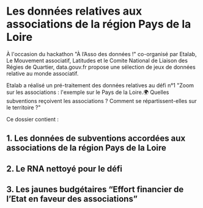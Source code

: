 # Les données relatives aux associations de la région Pays de la Loire

À l'occasion du hackathon "À l’Asso des données !" co-organisé par Etalab, Le Mouvement associatif, Latitudes et le Comite National de Liaison des Régies de Quartier, data.gouv.fr propose une sélection de jeux de données relative au monde associatif.

Etalab a réalisé un pré-traitement des données relatives au défi n°1 "Zoom sur les associations : l'exemple sur le Pays de la Loire.🌍 Quelles subventions reçoivent les associations ? Comment se répartissent-elles sur le territoire ?"

Ce dossier contient : 

## 1. Les données de subventions accordées aux associations de la région Pays de la Loire 

## 2. Le RNA nettoyé pour le défi

## 3. Les jaunes budgétaires “Effort financier de l’Etat en faveur des associations” 
